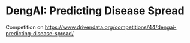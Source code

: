 # DengAI: Predicting Disease Spread
Competition on https://www.drivendata.org/competitions/44/dengai-predicting-disease-spread/

